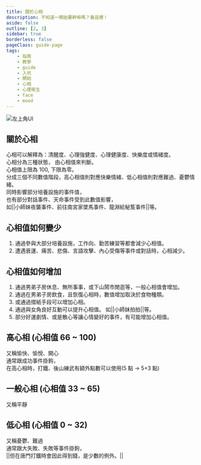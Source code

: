 ```yaml
---
title: 關於心相
description: 不知道一開始要幹嘛嗎？看這裡！
aside: false
outline: [2, 3]
sidebar: true
borderless: false
pageClass: guide-page
tags:
    - 指南
    - 教學
    - guide
    - 入坑
    - 開始
    - 心相
    - 心理衛生
    - face
    - mood
---
```


<img class='guide-img' src='/images/guide/hui1.jpg' alt='左上角UI'>

## 關於心相

心相可以解釋為：清醒度、心理強健度、心理健康度、快樂度或情緒度。  
心相分為三種狀態， 由心相值來判斷。  
心相值上限為 100, 下限為零。  
分成三個不同數值階段，高心相值則對應快樂情緒、低心相值則對應難過、憂鬱情緒。  
同時影響部分培養設施的事件值，  
也有部分對話事件、天命事件受到此數值影響，  
如<MarkdownWrapper>||小師妹夜襲事件、前往南宮家墜馬事件、龍淵給秘笈事件||</MarkdownWrapper>等。

## 心相值如何變少

1. 通過參與大部分培養設施，工作向、勤苦練習等都會減少心相值。
2. 遭遇衰運、痛苦、悲傷、言語攻擊、內心受傷等事件或對話時，心相減少。

## 心相值如何增加

1. 通過男弟子房休息、無所事事，或下山鬧市閒逛等，一般心相值會增加。
2. 通過在男弟子房飲食，且恢復心相時，數值增加取決於食物種類。
3. 或通過摺紙手段可以增加心相。
4. 通過與女角良好互動可以提升心相值。
   如||小師妹拍拍||等。
5. 部分好運劇情、或是散心等讓心情變好的事件，有可能增加心相值。

## 高心相 (心相值 66 ~ 100)

<MoodIcon :mood="`high`" :size="`medium`"></MoodIcon>
又稱愉快、愉悅、開心  
通常跟成功事件掛鉤，  
在高心相時，打鐵、後山練武有額外點數可以使用(5 點 -> 5+3 點)

## 一般心相 (心相值 33 ~ 65)

<MoodIcon :size="`medium`"></MoodIcon>
又稱平靜

## 低心相 (心相值 0 ~ 32)

<MoodIcon :mood="`low`" :size="`medium`"></MoodIcon>
又稱憂鬱、難過  
通常跟大失敗、失敗等事件掛鉤，  
<MarkdownWrapper>||但在唐門打鐵時會因此得到錢，是少數的例外。||</MarkdownWrapper>
